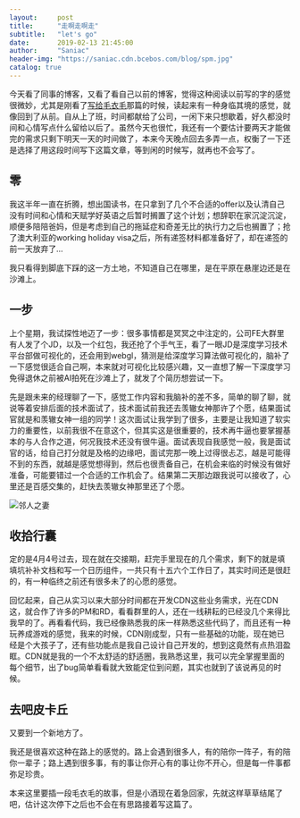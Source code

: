 ```yaml
---
layout:     post
title:      "走啊走啊走"
subtitle:   "let's go"
date:       2019-02-13 21:45:00
author:     "Saniac"
header-img: "https://saniac.cdn.bcebos.com/blog/spm.jpg"
catalog: true
---
```


今天看了同事的博客，又看了看自己以前的博客，觉得这种阅读以前写的字的感觉很微妙，尤其是刚看了[写给毛衣毛](/2017/01/28/onemao/)那篇的时候，读起来有一种身临其境的感觉，就像回到了从前。自从上了班，时间都献给了公司，一闲下来只想歇着，好久都没时间和心情写点什么留给以后了。虽然今天也很忙，我还有一个要估计要两天才能做完的需求只剩下明天一天的时间做了，本来今天晚点回去多弄一点，权衡了一下还是选择了用这段时间写下这篇文章，等到闲的时候写，就再也不会写了。

## 零

我这半年一直在折腾，想出国读书，在只拿到了几个不合适的offer以及认清自己没有时间和心情和天赋学好英语之后暂时搁置了这个计划；想辞职在家沉淀沉淀，顺便多陪陪爸妈，但是考虑到自己的拖延症和奇差无比的执行力之后也搁置了；抢了澳大利亚的working holiday visa之后，所有递签材料都准备好了，却在递签的前一天放弃了...

我只看得到脚底下踩的这一方土地，不知道自己在哪里，是在平原在悬崖边还是在沙滩上。

## 一步

上个星期，我试探性地迈了一步：很多事情都是冥冥之中注定的，公司FE大群里有人发了个JD，以及一个红包，我还抢了个手气王，看了一眼JD是深度学习技术平台部做可视化的，还会用到webgl，猜测是给深度学习算法做可视化的，脑补了一下感觉很适合自己啊，本来就对可视化比较感兴趣，又一直想了解一下深度学习免得退休之前被AI拍死在沙滩上了，就发了个简历想尝试一下。

先是跟未来的经理聊了一下，感觉工作内容和我脑补的差不多，简单的聊了聊，就说等着安排后面的技术面试了，技术面试前我还去羡辙女神那许了个愿，结果面试官就是和羡辙女神一组的同学！这次面试让我学到了很多，主要是让我知道了软实力的重要性，以前我很不在意这个，但其实这是很重要的，技术再牛逼也要掌握基本的与人合作之道，何况我技术还没有很牛逼。面试表现自我感觉一般，我是面试官的话，给自己打分就是及格的边缘吧，面试完那一晚上过得很忐忑，越是可能得不到的东西，就越是感觉想得到，然后也很责备自己，在机会来临的时候没有做好准备，可能要错过一个合适的工作机会了。结果第二天那边跟我说可以接收了，心里还是百感交集的，赶快去羡辙女神那里还了个愿。

![邻人之妻](https://saniac.cdn.bcebos.com/blog/xianzhe.jpeg)

## 收拾行囊

定的是4月4号过去，现在就在交接期，赶完手里现在的几个需求，剩下的就是填填坑补补文档和写一个日历组件，一共只有十五六个工作日了，其实时间还是很赶的，有一种临终之前还有很多未了的心愿的感觉。

回忆起来，自己从实习以来大部分时间都在开发CDN这些业务需求，光在CDN这，就合作了许多的PM和RD，看看群里的人，还在一线耕耘的已经没几个来得比我早的了。再看看代码，我已经像熟悉我的床一样熟悉这些代码了，而且还有一种玩养成游戏的感觉，我来的时候，CDN刚成型，只有一些基础的功能，现在她已经是个大孩子了，还有些功能点是我自己设计自己开发的，想到这竟然有点热泪盈眶。CDN就是我的一个不太舒适的舒适圈，我熟悉这里，我可以完全掌握里面的每个细节，出了bug简单看看就大致能定位到问题，其实也就到了该说再见的时候。

## 去吧皮卡丘

又要到一个新地方了。

我还是很喜欢这种在路上的感觉的。路上会遇到很多人，有的陪你一阵子，有的陪你一辈子；路上遇到很多事，有的事让你开心有的事让你不开心，但是每一件事都弥足珍贵。

本来这里要插一段毛衣毛的故事，但是小酒现在着急回家，先就这样草草结尾了吧，估计这次停下之后也不会在有思路接着写这篇了。


